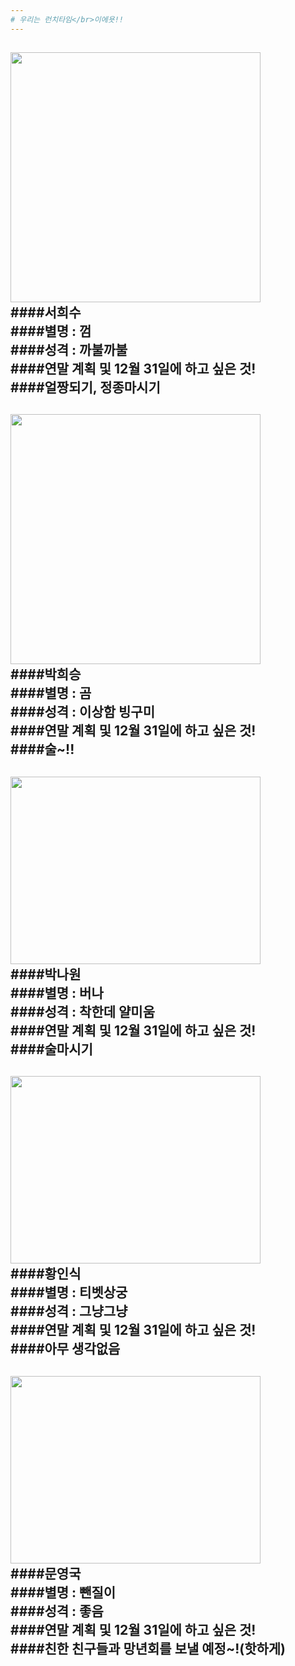 ```yaml
---
# 우리는 런치타임</br>이에욧!!
---
```

<img src="http://news20.busan.com/content/image/2017/11/20/20171120000353_0.jpg" alt="" data-canonical-src="http://news20.busan.com/content/image/2017/11/20/20171120000353_0.jpg" width="400"/> </br>
####서희수 </br>
####별명 : 껌</br>
####성격 : 까불까불</br>
####연말 계획 및 12월 31일에 하고 싶은 것!</br>
####얼짱되기, 정종마시기
---

<img src="https://scontent-icn1-1.xx.fbcdn.net/v/t1.0-9/1981786_498925463569459_827692456_n.jpg?_nc_cat=106&_nc_ht=scontent-icn1-1.xx&oh=cf38b8cb41d16ca7c81ab6b1dd1165ec&oe=5C8BCE75" alt="" data-canonical-src="https://scontent-icn1-1.xx.fbcdn.net/v/t1.0-9/1981786_498925463569459_827692456_n.jpg?_nc_cat=106&_nc_ht=scontent-icn1-1.xx&oh=cf38b8cb41d16ca7c81ab6b1dd1165ec&oe=5C8BCE75" width="400"/> </br>
####박희승</br>
####별명 : 곰</br>
####성격 : 이상함 빙구미</br>
####연말 계획 및 12월 31일에 하고 싶은 것!</br>
####술~!!
---

<img src="https://blogpfthumb-phinf.pstatic.net/MjAxNzAyMjVfMTI0/MDAxNDg4MDMwNDA1MzYw.Z58ZGKdozdq73mPPIYky5k-HZ8HN6DdC8eUuwmAWtQMg.dfxAKORQEHQsdW3wHcpXB1YbFW41gua8hVx9prmKt0wg.JPEG.yud02150/profileImage.jpg?type=w161" alt="" data-canonical-src="https://blogpfthumb-phinf.pstatic.net/MjAxNzAyMjVfMTI0/MDAxNDg4MDMwNDA1MzYw.Z58ZGKdozdq73mPPIYky5k-HZ8HN6DdC8eUuwmAWtQMg.dfxAKORQEHQsdW3wHcpXB1YbFW41gua8hVx9prmKt0wg.JPEG.yud02150/profileImage.jpg?type=w161" width="400" height="300"/> </br>
####박나원</br>
####별명 : 버나</br>
####성격 : 착한데 얄미움</br>
####연말 계획 및 12월 31일에 하고 싶은 것!</br>
####술마시기
---

<img src="https://item.kakaocdn.net/do/5ac2559249c373e5844006b158d432c7f43ad912ad8dd55b04db6a64cddaf76d" alt="" data-canonical-src="https://item.kakaocdn.net/do/5ac2559249c373e5844006b158d432c7f43ad912ad8dd55b04db6a64cddaf76d" width="400" height="300"/> </br>
####황인식</br>
####별명 : 티벳상궁</br>
####성격 : 그냥그냥</br>
####연말 계획 및 12월 31일에 하고 싶은 것!</br>
####아무 생각없음
---

<img src="https://blogpfthumb-phinf.pstatic.net/MjAxODEyMjZfMjky/MDAxNTQ1ODAwMzA5NDY0.eV_fnsvl6ny9RjPzxVy6FG_-_wXwCNuaSQ1v8APULPwg.b2nhtk1zL_06vAInIthmRpUfPyhrmdMhV1DExzlSTQ4g.JPEG.dudrnrcksdk/20180920_161451_940.jpg?type=w161" alt="" data-canonical-src="https://blogpfthumb-phinf.pstatic.net/MjAxODEyMjZfMjky/MDAxNTQ1ODAwMzA5NDY0.eV_fnsvl6ny9RjPzxVy6FG_-_wXwCNuaSQ1v8APULPwg.b2nhtk1zL_06vAInIthmRpUfPyhrmdMhV1DExzlSTQ4g.JPEG.dudrnrcksdk/20180920_161451_940.jpg?type=w161" width="400" height="300"/> </br>
####문영국</br>
####별명 : 뺀질이</br>
####성격 : 좋음</br>
####연말 계획 및 12월 31일에 하고 싶은 것!</br>
####친한 친구들과 망년회를 보낼 예정~!(핫하게)
---
